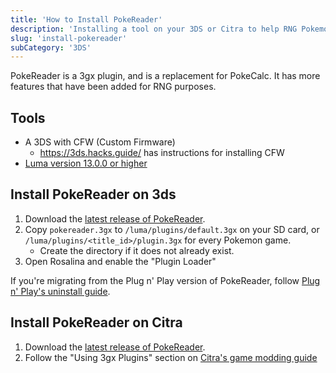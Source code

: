 ```yaml
---
title: 'How to Install PokeReader'
description: 'Installing a tool on your 3DS or Citra to help RNG Pokemon'
slug: 'install-pokereader'
subCategory: '3DS'
---
```


PokeReader is a 3gx plugin, and is a replacement for PokeCalc. It has more features that have been added for RNG purposes.

## Tools

- A 3DS with CFW (Custom Firmware)
  - https://3ds.hacks.guide/ has instructions for installing CFW
- [Luma version 13.0.0 or higher](https://github.com/LumaTeam/Luma3DS/releases)

## Install PokeReader on 3ds

1. Download the [latest release of PokeReader](https://github.com/zaksabeast/PokeReader/releases/latest).
2. Copy `pokereader.3gx` to `/luma/plugins/default.3gx` on your SD card, or `/luma/plugins/<title_id>/plugin.3gx` for every Pokemon game.
   - Create the directory if it does not already exist.
3. Open Rosalina and enable the "Plugin Loader"

If you're migrating from the Plug n' Play version of PokeReader, follow [Plug n' Play's uninstall guide](https://github.com/zaksabeast/3ds-Plug-n-play#uninstalling).

## Install PokeReader on Citra

1. Download the [latest release of PokeReader](https://github.com/zaksabeast/PokeReader/releases/latest).
2. Follow the "Using 3gx Plugins" section on [Citra's game modding guide](https://citra-emu.org/help/feature/game-modding/)
